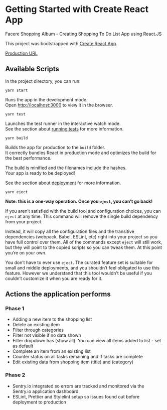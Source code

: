 # Getting Started with Create React App

Facere Shopping Album - Creating Shopping To Do List App using React.JS

This project was bootstrapped with [Create React App](https://github.com/facebook/create-react-app).

[Production URL](https://facere-shopping-album.netlify.app/)

## Available Scripts

In the project directory, you can run:

```
yarn start
```

Runs the app in the development mode.\
Open [http://localhost:3000](http://localhost:3000) to view it in the browser.

```
yarn test
```

Launches the test runner in the interactive watch mode.\
See the section about [running tests](https://facebook.github.io/create-react-app/docs/running-tests) for more information.

```
yarn build
```

Builds the app for production to the `build` folder.\
It correctly bundles React in production mode and optimizes the build for the best performance.

The build is minified and the filenames include the hashes.\
Your app is ready to be deployed!

See the section about [deployment](https://facebook.github.io/create-react-app/docs/deployment) for more information.

```
yarn eject
```

**Note: this is a one-way operation. Once you `eject`, you can’t go back!**

If you aren’t satisfied with the build tool and configuration choices, you can `eject` at any time. This command will remove the single build dependency from your project.

Instead, it will copy all the configuration files and the transitive dependencies (webpack, Babel, ESLint, etc) right into your project so you have full control over them. All of the commands except `eject` will still work, but they will point to the copied scripts so you can tweak them. At this point you’re on your own.

You don’t have to ever use `eject`. The curated feature set is suitable for small and middle deployments, and you shouldn’t feel obligated to use this feature. However we understand that this tool wouldn’t be useful if you couldn’t customize it when you are ready for it.

## Actions the application performs

### Phase 1

- Adding a new item to the shopping list
- Delete an existing item
- Filter through categories
- Filter not visible if no data shown
- Filter dropdown has (show all). You can view all items added to list - set as default
- Complete an item from an existing list
- Counter status on all tasks remaining and if tasks are complete
- Edit existing data from shopping item (title) and (category)

### Phase 2

- Sentry.io integrated so errors are tracked and monitored via the Sentry.io application dashboard
- ESLint, Prettier and Stylelint setup so issues found out before deployment to production
